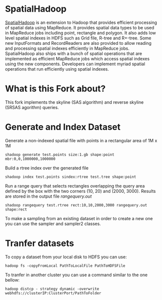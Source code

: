 SpatialHadoop
=============

[SpatialHadoop](http://spatialhadoop.cs.umn.edu) is an extension to Hadoop that provides efficient processing of
spatial data using MapReduce. It provides spatial data types to be used in
MapReduce jobs including point, rectangle and polygon. It also adds low level
spatial indexes in HDFS such as Grid file, R-tree and R+-tree. Some new
InputFormats and RecordReaders are also provided to allow reading and processing
spatial indexes efficiently in MapReduce jobs. SpatialHadoop also ships with
a bunch of spatial operations that are implemented as efficient MapReduce jobs
which access spatial indexes using the new components. Developers can implement
myriad spatial operations that run efficiently using spatial indexes.


What is this Fork about?
============
This fork implements the skyline (SAS algorithm) and reverse skyline (SRSAS agorithm) queries. 


Generate and Index Dataset
========

Generate a non-indexed spatial file with points in a rectangular area of 1M x 1M

    shadoop generate test.points size:1.gb shape:point mbr:0,0,1000000,1000000 

Build a rtree index over the generated file

    shadoop index test.points sindex:rtree test.tree shape:point

Run a range query that selects rectangles overlapping the query area defined
by the box with the two corners (10, 20) and (2000, 3000). Results are stored
in the output file *rangequery.out*

    shadoop rangequery test.rtree rect:10,10,2000,3000 rangequery.out shape:rect
    
To make a sampling from an existing dataset in order to create a new one you can use the sampler and sampler2 classes.
    
Tranfer datasets
=======
To copy a dataset from your local disk to HDFS you can use:
 		
 	hadoop fs -copyFromLocal PathToLocalFile PathToHDFSFile

To tranfer in another cluster you can use a command similar to the one bellow:

    hadoop distcp - strategy dynamic -overwrite webhdfs://clusterIP:ClusterPort/PathToFolder
    
